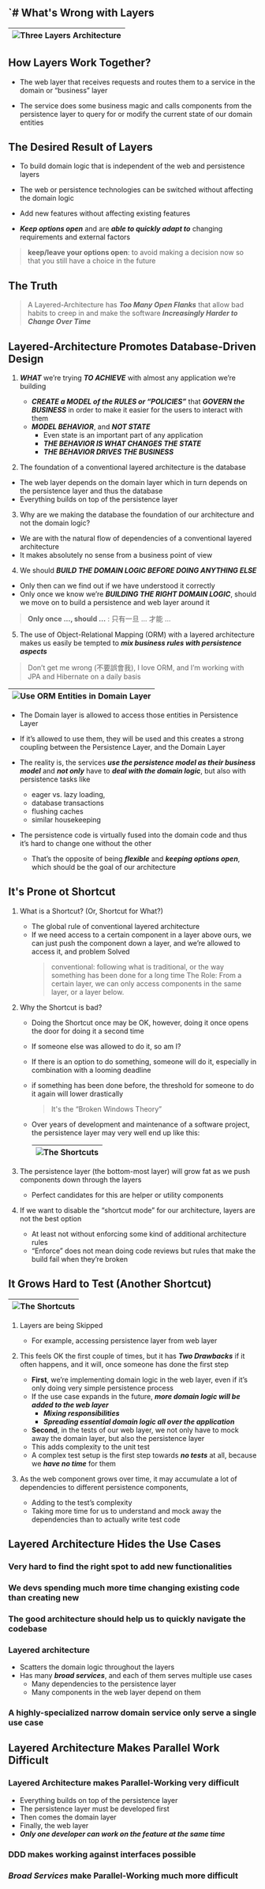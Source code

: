`# What's Wrong with Layers
--------------------------------------------------------------------------------

| ![Three Layers Architecture](images/3_Layers_Archt.png "Three Layers") |
| --- |

## How Layers Work Together?

- The web layer that receives requests and routes them to a service in the 
  domain or “business” layer
  
- The service does some business magic and calls components from the persistence 
  layer to query for or modify the current state of our domain entities


## The Desired Result of Layers

- To build domain logic that is independent of the web and persistence layers

- The web or persistence technologies can be switched without affecting the 
  domain logic 

- Add new features without affecting existing features

- ___Keep options open___ and are ___able to quickly adapt to___ changing requirements and 
  external factors

> **keep/leave your options open**: to avoid making a decision now so that you 
> still have a choice in the future


## The Truth

> A Layered-Architecture has ***Too Many Open Flanks*** that allow bad habits to 
> creep in and make the software ***Increasingly Harder to Change Over Time***


## Layered-Architecture Promotes Database-Driven Design

1. ***WHAT*** we’re trying ***TO ACHIEVE*** with almost any application we’re 
   building
     - ***CREATE a MODEL of the RULES or “POLICIES”*** that ***GOVERN the BUSINESS*** 
       in order to make it easier for the users to interact with them
     - ***MODEL BEHAVIOR***, and ***NOT STATE*** 
         - Even state is an important part of any application
         - ***THE BEHAVIOR IS WHAT CHANGES THE STATE***
         - ***THE BEHAVIOR DRIVES THE BUSINESS*** 


2. The foundation of a conventional layered architecture is the database
  - The web layer depends on the domain layer which in turn depends on the 
    persistence layer and thus the database
  - Everything builds on top of the persistence layer

3. Why are we making the database the foundation of our architecture and not the 
   domain logic?
  - We are with the natural flow of dependencies of a conventional layered 
    architecture
  - It makes absolutely no sense from a business point of view

4. We should ***BUILD THE DOMAIN LOGIC BEFORE DOING ANYTHING ELSE***
  - Only then can we find out if we have understood it correctly 
  - Only once we know we’re ***BUILDING THE RIGHT DOMAIN LOGIC***, should we 
    move on to build a persistence and web layer around it

> **Only once ..., should ...** : 只有一旦 ... 才能 ... 

5. The use of Object-Relational Mapping (ORM) with a layered architecture makes
   us easily be tempted to _**mix business rules with persistence aspects**_ 

> Don’t get me wrong (不要誤會我), I love ORM, and I’m working with JPA and 
> Hibernate on a daily basis

| ![Use ORM Entities in Domain Layer](images/ORM_used_in_Domain_Layer.png) |
| --- |

  - The Domain layer is allowed to access those entities in Persistence Layer 

  - If it’s allowed to use them, they will be used and this creates a strong 
    coupling between the Persistence Layer, and the Domain Layer

  - The reality is, the services _**use the persistence model as their business 
    model**_ and **_not only_** have to **_deal with the domain logic_**, but 
    also with persistence tasks like
      - eager vs. lazy loading,
      - database transactions
    - flushing caches
    - similar housekeeping

  - The persistence code is virtually fused into the domain code and thus it’s 
    hard to change one without the other
      - That’s the opposite of being _**flexible**_ and _**keeping options open**_, 
        which should be the goal of our architecture


## It's Prone ot Shortcut

1. What is a Shortcut? (Or, Shortcut for What?)
     - The global rule of conventional layered architecture 
     - If we need access to a certain component in a layer above ours, we can 
       just push the component down a layer, and we’re allowed to access it, 
       and problem Solved
        > conventional: following what is traditional, or the way something has been
        > done for a long time
        > The Role: From a certain layer, we can only access components in the same
        > layer, or a layer below.


2. Why the Shortcut is bad?
     - Doing the Shortcut once may be OK, however, doing it once opens the door 
       for doing it a second time
     - If someone else was allowed to do it, so am I?
     - If there is an option to do something, someone will do it, especially in 
       combination with a looming deadline
     - if something has been done before, the threshold for someone to do it 
       again will lower drastically
       > It's the “Broken Windows Theory”
     - Over years of development and maintenance of a software project, the 
       persistence layer may very well end up like this: 

        | ![The Shortcuts](images/Shortcuts.png) |
        | --- |


3. The persistence layer (the bottom-most layer) will grow fat as we push 
   components down through the layers
     - Perfect candidates for this are helper or utility components


4. If we want to disable the “shortcut mode” for our architecture, layers are 
   not the best option
      - At least not without enforcing some kind of additional architecture rules 
      - “Enforce” does not mean doing code reviews but rules that make the build 
        fail when they’re broken


## It Grows Hard to Test (Another Shortcut)

| ![The Shortcuts](images/Skipping_Layer.png) |
| --- |

1. Layers are being Skipped
     - For example, accessing persistence layer from web layer


2. This feels OK the first couple of times, but it has _**Two Drawbacks**_ if it 
   often happens, and it will, once someone has done the first step 
     - **First**, we’re implementing domain logic in the web layer, even if it’s 
       only doing very simple persistence process
     - If the use case expands in the future, ***more domain logic will be added 
       to the web layer*** 
         - _**Mixing responsibilities**_
         - _**Spreading essential domain logic all over the application**_ 
     - **Second**, in the tests of our web layer, we not only have to mock away 
       the domain layer, but also the persistence layer
     - This adds complexity to the unit test
     - A complex test setup is the first step towards _**no tests**_ at all, 
       because we _**have no time**_ for them


3. As the web component grows over time, it may accumulate a lot of dependencies 
   to different persistence components,  
     - Adding to the test’s complexity
     - Taking more time for us to understand and mock away the dependencies 
       than to actually write test code 


## Layered Architecture Hides the Use Cases

### Very hard to find the right spot to add new functionalities  

### We devs spending much more time changing existing code than creating new 

### The good architecture should help us to quickly navigate the codebase 

### Layered architecture
- Scatters the domain logic throughout the layers
- Has many ___broad services___, and each of them serves multiple use cases 
    - Many dependencies to the persistence layer
    - Many components in the web layer depend on them

### A highly-specialized narrow domain service only serve a single use case 


## Layered Architecture Makes Parallel Work Difficult

### Layered Architecture makes Parallel-Working very difficult
- Everything builds on top of the persistence layer 
- The persistence layer must be developed first 
- Then comes the domain layer 
- Finally, the web layer 
- ___Only one developer can work on the feature at the same time___ 

### DDD makes working against interfaces possible

### ___Broad Services___ make Parallel-Working much more difficult